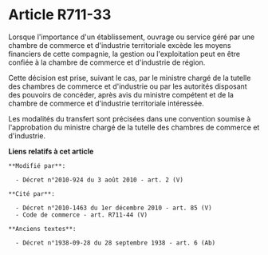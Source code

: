 # Article R711-33

Lorsque l'importance d'un établissement, ouvrage ou service géré par une chambre de commerce et d'industrie territoriale
excède les moyens financiers de cette compagnie, la gestion ou l'exploitation peut en être confiée à la chambre de commerce
et d'industrie de région. 

Cette décision est prise, suivant le cas, par le ministre chargé de la tutelle des chambres de commerce et d'industrie ou par
les autorités disposant des pouvoirs de concéder, après avis du ministre compétent et de la chambre de commerce et
d'industrie territoriale intéressée. 

Les modalités du transfert sont précisées dans une convention soumise à l'approbation du ministre chargé de la tutelle des
chambres de commerce et d'industrie.

**Liens relatifs à cet article**

	**Modifié par**:

	  - Décret n°2010-924 du 3 août 2010 - art. 2 (V)

	**Cité par**:

	  - Décret n°2010-1463 du 1er décembre 2010 - art. 85 (V)
	  - Code de commerce - art. R711-44 (V)

	**Anciens textes**:

	  - Décret n°1938-09-28 du 28 septembre 1938 - art. 6 (Ab)
